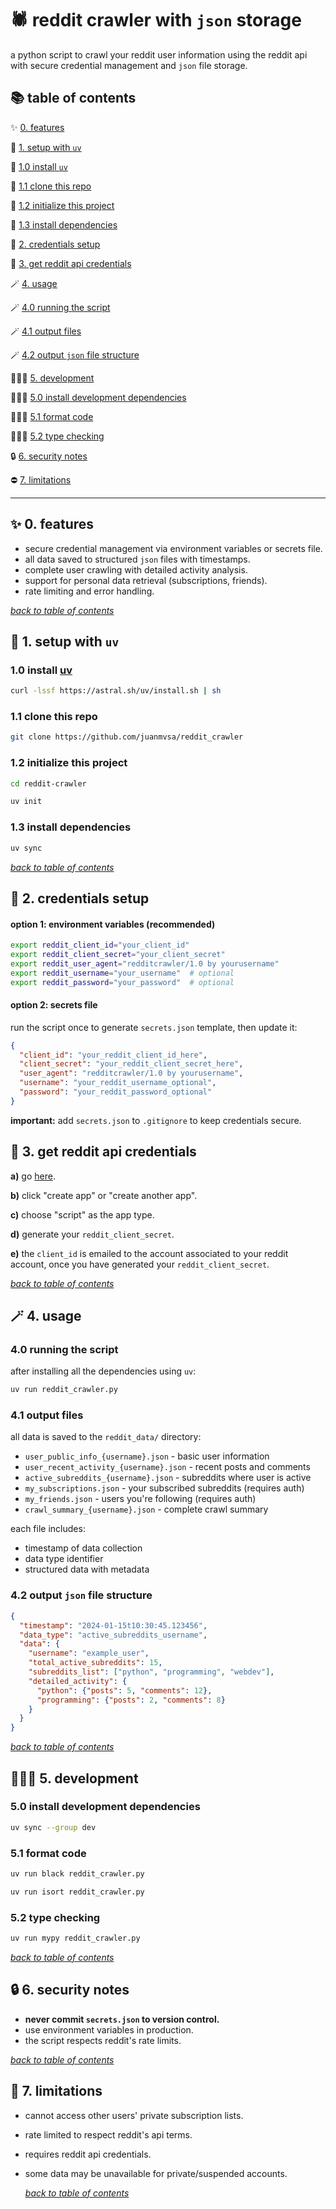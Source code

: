 # 🕷️ reddit crawler with `json` storage

a python script to crawl your reddit user information using the reddit api with secure credential management and `json` file storage.

## 📚 table of contents 

✨ [0. features](#-0.-features)

🚀 [1. setup with `uv`](#-1.-setup-with-uv)

   🚀 [1.0 install `uv`](#1.0-install-uv)

   🚀 [1.1 clone this repo](#1.1-clone-this-repo)

   🚀 [1.2 initialize this project](#1.2-initialize-this-project)

   🚀 [1.3 install dependencies](#1.3-install-dependencies)

🔐 [2. credentials setup](#-2.-credentials-setup)

🔑 [3. get reddit api credentials](#-3.-get-reddit-api-credentials)

🪄 [4. usage](#-4.-usage)

🪄 [4.0 running the script](#4.0-running-the-script)

   🪄 [4.1 output files](#4.1-output-files)

   🪄 [4.2 output `json` file structure ](#4.2-output-json-file-structure)

👩🏿‍💻 [5. development](#-5.-development)

   👩🏿‍💻 [5.0 install development dependencies](#5.0-install-development-dependencies)

   👩🏿‍💻 [5.1 format code](#5.1-format-code)

   👩🏿‍💻 [5.2 type checking](#5.2-type-checking)

🔒 [6. security notes](#-6.-security-notes)

⛔️ [7. limitations](#-7.-limitations)

---

## ✨ 0. features
- secure credential management via environment variables or secrets file.
- all data saved to structured `json` files with timestamps.
- complete user crawling with detailed activity analysis.
- support for personal data retrieval (subscriptions, friends).
- rate limiting and error handling.

[*back to table of contents*](#-table-of-contents)

## 🚀 1. setup with `uv`

### 1.0 install [uv](https://docs.astral.sh/uv/)
   ```bash
   curl -lssf https://astral.sh/uv/install.sh | sh
   ```

### 1.1 clone this repo
```bash
git clone https://github.com/juanmvsa/reddit_crawler
```

### 1.2 initialize this project
   ```bash
   cd reddit-crawler
   ```

```bash
uv init
```

### 1.3 install dependencies
   ```bash
   uv sync
   ```

[*back to table of contents*](#-table-of-contents)

## 🔐 2. credentials setup

#### option 1: environment variables (recommended)
```bash
export reddit_client_id="your_client_id"
export reddit_client_secret="your_client_secret"
export reddit_user_agent="redditcrawler/1.0 by yourusername"
export reddit_username="your_username"  # optional
export reddit_password="your_password"  # optional
```
 
#### option 2: secrets file
run the script once to generate `secrets.json` template, then update it:
```json
{
  "client_id": "your_reddit_client_id_here",
  "client_secret": "your_reddit_client_secret_here",
  "user_agent": "redditcrawler/1.0 by yourusername",
  "username": "your_reddit_username_optional",
  "password": "your_reddit_password_optional"
}
```

**important:** add `secrets.json` to `.gitignore` to keep credentials secure.

## 🔑 3. get reddit api credentials

**a)** go [here](https://www.reddit.com/prefs/apps).

**b)** click "create app" or "create another app".

**c)** choose "script" as the app type.

**d)** generate your `reddit_client_secret`.

**e)** the `client_id` is emailed to the account associated to your reddit account, once you have generated your `reddit_client_secret`.

[*back to table of contents*](#-table-of-contents)

## 🪄 4. usage

### 4.0 running the script
after installing all the dependencies using `uv`:

```bash
uv run reddit_crawler.py
```

### 4.1 output files
all data is saved to the `reddit_data/` directory:
- `user_public_info_{username}.json` - basic user information
- `user_recent_activity_{username}.json` - recent posts and comments
- `active_subreddits_{username}.json` - subreddits where user is active
- `my_subscriptions.json` - your subscribed subreddits (requires auth)
- `my_friends.json` - users you're following (requires auth)
- `crawl_summary_{username}.json` - complete crawl summary

each file includes:
- timestamp of data collection
- data type identifier
- structured data with metadata

### 4.2 output `json` file structure

```json
{
  "timestamp": "2024-01-15t10:30:45.123456",
  "data_type": "active_subreddits_username",
  "data": {
    "username": "example_user",
    "total_active_subreddits": 15,
    "subreddits_list": ["python", "programming", "webdev"],
    "detailed_activity": {
      "python": {"posts": 5, "comments": 12},
      "programming": {"posts": 2, "comments": 8}
    }
  }
}
```

[*back to table of contents*](#-table-of-contents)

## 👩🏿‍💻 5. development

### 5.0 install development dependencies
```bash
uv sync --group dev
```

### 5.1 format code
```bash
uv run black reddit_crawler.py
```

```bash
uv run isort reddit_crawler.py
```

### 5.2 type checking
```bash
uv run mypy reddit_crawler.py
```

[*back to table of contents*](#-table-of-contents)

## 🔒 6. security notes

- **never commit `secrets.json` to version control.**
- use environment variables in production.
- the script respects reddit's rate limits.

[*back to table of contents*](#-table-of-contents)

## 🚫 7. limitations

- cannot access other users' private subscription lists.
- rate limited to respect reddit's api terms.
- requires reddit api credentials.
- some data may be unavailable for private/suspended accounts.

  [*back to table of contents*](#-table-of-contents)
